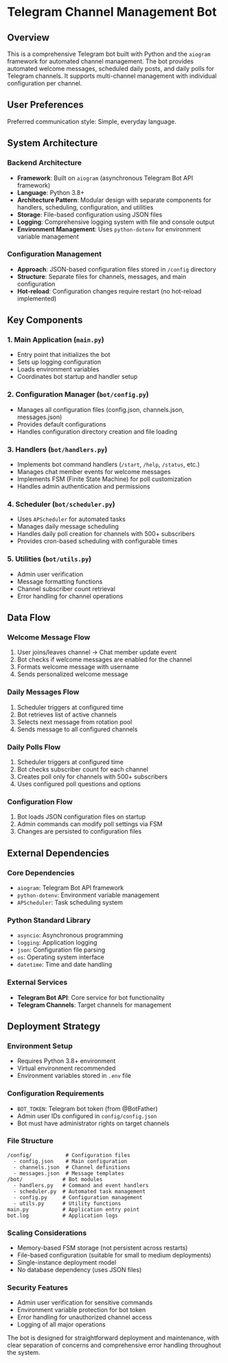 # Telegram Channel Management Bot

## Overview

This is a comprehensive Telegram bot built with Python and the `aiogram` framework for automated channel management. The bot provides automated welcome messages, scheduled daily posts, and daily polls for Telegram channels. It supports multi-channel management with individual configuration per channel.

## User Preferences

Preferred communication style: Simple, everyday language.

## System Architecture

### Backend Architecture
- **Framework**: Built on `aiogram` (asynchronous Telegram Bot API framework)
- **Language**: Python 3.8+
- **Architecture Pattern**: Modular design with separate components for handlers, scheduling, configuration, and utilities
- **Storage**: File-based configuration using JSON files
- **Logging**: Comprehensive logging system with file and console output
- **Environment Management**: Uses `python-dotenv` for environment variable management

### Configuration Management
- **Approach**: JSON-based configuration files stored in `/config` directory
- **Structure**: Separate files for channels, messages, and main configuration
- **Hot-reload**: Configuration changes require restart (no hot-reload implemented)

## Key Components

### 1. Main Application (`main.py`)
- Entry point that initializes the bot
- Sets up logging configuration
- Loads environment variables
- Coordinates bot startup and handler setup

### 2. Configuration Manager (`bot/config.py`)
- Manages all configuration files (config.json, channels.json, messages.json)
- Provides default configurations
- Handles configuration directory creation and file loading

### 3. Handlers (`bot/handlers.py`)
- Implements bot command handlers (`/start`, `/help`, `/status`, etc.)
- Manages chat member events for welcome messages
- Implements FSM (Finite State Machine) for poll customization
- Handles admin authentication and permissions

### 4. Scheduler (`bot/scheduler.py`)
- Uses `APScheduler` for automated tasks
- Manages daily message scheduling
- Handles daily poll creation for channels with 500+ subscribers
- Provides cron-based scheduling with configurable times

### 5. Utilities (`bot/utils.py`)
- Admin user verification
- Message formatting functions
- Channel subscriber count retrieval
- Error handling for channel operations

## Data Flow

### Welcome Message Flow
1. User joins/leaves channel → Chat member update event
2. Bot checks if welcome messages are enabled for the channel
3. Formats welcome message with username
4. Sends personalized welcome message

### Daily Messages Flow
1. Scheduler triggers at configured time
2. Bot retrieves list of active channels
3. Selects next message from rotation pool
4. Sends message to all configured channels

### Daily Polls Flow
1. Scheduler triggers at configured time
2. Bot checks subscriber count for each channel
3. Creates poll only for channels with 500+ subscribers
4. Uses configured poll questions and options

### Configuration Flow
1. Bot loads JSON configuration files on startup
2. Admin commands can modify poll settings via FSM
3. Changes are persisted to configuration files

## External Dependencies

### Core Dependencies
- `aiogram`: Telegram Bot API framework
- `python-dotenv`: Environment variable management
- `APScheduler`: Task scheduling system

### Python Standard Library
- `asyncio`: Asynchronous programming
- `logging`: Application logging
- `json`: Configuration file parsing
- `os`: Operating system interface
- `datetime`: Time and date handling

### External Services
- **Telegram Bot API**: Core service for bot functionality
- **Telegram Channels**: Target channels for management

## Deployment Strategy

### Environment Setup
- Requires Python 3.8+ environment
- Virtual environment recommended
- Environment variables stored in `.env` file

### Configuration Requirements
- `BOT_TOKEN`: Telegram bot token (from @BotFather)
- Admin user IDs configured in `config/config.json`
- Bot must have administrator rights on target channels

### File Structure
```
/config/           # Configuration files
  - config.json    # Main configuration
  - channels.json  # Channel definitions
  - messages.json  # Message templates
/bot/             # Bot modules
  - handlers.py   # Command and event handlers
  - scheduler.py  # Automated task management
  - config.py     # Configuration management
  - utils.py      # Utility functions
main.py           # Application entry point
bot.log           # Application logs
```

### Scaling Considerations
- Memory-based FSM storage (not persistent across restarts)
- File-based configuration (suitable for small to medium deployments)
- Single-instance deployment model
- No database dependency (uses JSON files)

### Security Features
- Admin user verification for sensitive commands
- Environment variable protection for bot token
- Error handling for unauthorized channel access
- Logging of all major operations

The bot is designed for straightforward deployment and maintenance, with clear separation of concerns and comprehensive error handling throughout the system.